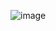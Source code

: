 ![image](https://github.com/mireashik/fizika_1sem/assets/123753819/363fe61a-5c78-4776-8e02-15f982924914)
